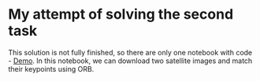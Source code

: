 # My attempt of solving the second task

This solution is not fully finished, so there are only one notebook with code - [Demo](https://github.com/kiriz23/Quantum_test_task/blob/main/Task2/notebooks/Demo.ipynb). In this notebook, we can download two satellite images and match their keypoints using ORB.
